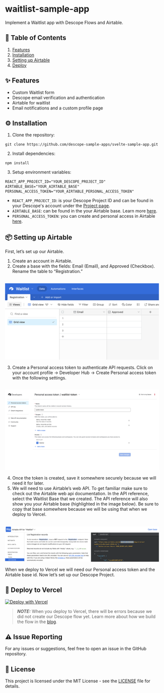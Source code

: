 # waitlist-sample-app

Implement a Waitlist app with Descope Flows and Airtable. 

## 📝 Table of Contents 

1. [Features](#-features)
2. [Installation](#-installation)
3. [Setting up Airtable](#-setting-up-airtable)
4. [Deploy](#-deploy-to-vercel)

## ✨ Features

- Custom Waitlist form
- Descope email verification and authentication
- Airtable for waitlist 
- Email notifications and a custom profile page

## ⚙️ Installation

1. Clone the repository:

```
git clone https://github.com/descope-sample-apps/svelte-sample-app.git
```

2. Install dependencies:

```
npm install
```

3. Setup environment variables:

```
REACT_APP_PROJECT_ID="YOUR_DESCOPE_PROJECT_ID"
AIRTABLE_BASE="YOUR_AIRTABLE_BASE"
PERSONAL_ACCESS_TOKEN="YOUR_AIRTABLE_PERSONAL_ACCESS_TOKEN"
```
- ```REACT_APP_PROJECT_ID```: is your Descope Project ID and can be found in your Descope's account under the [Project page](https://app.descope.com/settings/project).
- ```AIRTABLE_BASE```: can be found in the your Airtable base. Learn more [here](https://support.google.com/appsheet/answer/10106767).
- ```PERSONAL_ACCESS_TOKEN```: you can create and personal access in Airtable [here](https://airtable.com/create/tokens).

## 📦 Setting up Airtable

First, let’s set up our Airtable. 

1. Create an account in Airtable. 
2. Create a base with the fields: Email (Email), and Approved (Checkbox). Rename the table to “Registration.” 

<br />

<img src="./readme-assets/airtable.png"/> 

<br />

3. Create a Personal access token to authenticate API requests. Click on your account profile → Developer Hub → Create Personal access token with the following settings.

<br />

<img src="./readme-assets/personal_access_token.png"/>

<br />

4. Once the token is created, save it somewhere securely because we will need it for later. 
5. We will need to use Airtable’s web API. To get familiar make sure to check out the Airtable web api documentation. In the API reference, select the Waitlist Base that we created. The API reference will also show you your Airtable base (highlighted in the image below). Be sure to copy that base somewhere because we will be using that when we deploy to Vercel. 

<br />

<img src="./readme-assets/airtable_base.png"/>

<br />

When we deploy to Vercel we will need our Personal access token and the Airtable base id. 
Now let’s set up our Descope Project. 

## 🚀 Deploy to Vercel 

[![Deploy with Vercel](https://vercel.com/button)](https://vercel.com/new/clone?repository-url=https%3A%2F%2Fgithub.com%2Fdescope-sample-apps%2Fwaitlist-sample-app&env=REACT_APP_PROJECT_ID,AIRTABLE_BASE,PERSONAL_ACCESS_TOKEN)

> **_NOTE:_** When you deploy to Vercel, there will be errors because we did not create our Descope flow yet. Learn more about how we build the flow in the [blog](https://www.descope.com/blog/post/waitlist-app-airtable).

## ⚠️ Issue Reporting

For any issues or suggestions, feel free to open an issue in the GitHub repository.

## 📜 License

This project is licensed under the MIT License - see the [LICENSE](LICENSE) file for details.



